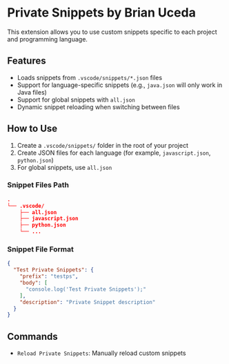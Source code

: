 # Private Snippets by Brian Uceda

This extension allows you to use custom snippets specific to each project and programming language.

## Features

- Loads snippets from `.vscode/snippets/*.json` files
- Support for language-specific snippets (e.g., `java.json` will only work in Java files)
- Support for global snippets with `all.json`
- Dynamic snippet reloading when switching between files

## How to Use

1. Create a `.vscode/snippets/` folder in the root of your project
2. Create JSON files for each language (for example, `javascript.json`, `python.json`)
3. For global snippets, use `all.json`

### Snippet Files Path

```json
.
└── .vscode/
    ├── all.json
    ├── javascript.json
    ├── python.json
    └── ...
```

### Snippet File Format

```json
{
  "Test Private Snippets": {
    "prefix": "testps",
    "body": [
      "console.log('Test Private Snippets');"
    ],
    "description": "Private Snippet description"
  }
}
```

## Commands

- `Reload Private Snippets`: Manually reload custom snippets
